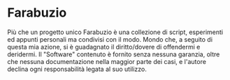 # Farabuzio
Più che un progetto unico Farabuzio è una collezione di script, esperimenti ed appunti personali ma condivisi con il modo. Mondo che, a seguito di questa mia azione, si è guadagnato il diritto/dovere di offendermi e deridermi.
Il "Software" contenuto è fornito senza nessuna garanzia, oltre che nessuna documentazione nella maggior parte dei casi, e l'autore declina ogni responsabilità legata al suo utilizzo.
